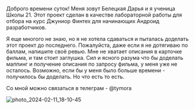 Доброго времени суток! Меня зовут Белецкая Дарья и я ученица Школы 21.
Этот проект сделан в качестве лабораторной работы для отбора на курс Джуниор Финтех для начинающих Андроид разработчиков. 

Я еще многого не знаю, но я не хотела сдаваться и пыталась доделать этот проект до последнего. Пожалуйста, даже если я не дотягиваю по баллам, напишите своё ревью. 
Мне не хватает описания в карточке фильма, и там стоит заглушка. Сил и ясного разума что бы доделать маппинг и получение описания по запросу фильма, у меня уже не осталось. Возможно, если бы у меня было больше времени - получилось бы доделать. Но что есть то есть. 


Со мной можно связаться в телеграм - @tymora


![photo_2024-02-11_18-10-45](https://github.com/Tymora/Beletskaya_MoviesApp/assets/48349534/7ae0841e-8958-45f0-ab61-563d4ea38e5d)
